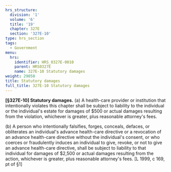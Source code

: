 ```yaml
---
hrs_structure:
  division: '1'
  volume: '6'
  title: '19'
  chapter: 327E
  section: '327E-10'
type: hrs_section
tags:
  - Government
menu:
  hrs:
    identifier: HRS_0327E-0010
    parent: HRS0327E
    name: 327E-10 Statutory damages
weight: 29050
title: Statutory damages
full_title: 327E-10 Statutory damages
---
```

**[§327E-10] Statutory damages.** (a) A health-care provider or institution that intentionally violates this chapter shall be subject to liability to the individual or the individual's estate for damages of $500 or actual damages resulting from the violation, whichever is greater, plus reasonable attorney's fees.

(b) A person who intentionally falsifies, forges, conceals, defaces, or obliterates an individual's advance health-care directive or a revocation of an advance health-care directive without the individual's consent, or who coerces or fraudulently induces an individual to give, revoke, or not to give an advance health-care directive, shall be subject to liability to that individual for damages of $2,500 or actual damages resulting from the action, whichever is greater, plus reasonable attorney's fees. [L 1999, c 169, pt of §1]